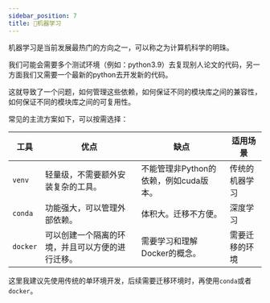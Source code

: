 ```yaml
---
sidebar_position: 7
title: 🚧机器学习
---
```


机器学习是当前发展最热门的方向之一，可以称之为计算机科学的明珠。

我们可能会需要多个测试环境（例如：python3.9）去复现别人论文的代码，另一方面我们又需要一个最新的python去开发新的代码。 

这就导致了一个问题，如何管理这些依赖，如何保证不同的模块库之间的兼容性，如何保证不同的模块库之间的可复用性。

常见的主流方案如下，可以按需选择：

| 工具    | 优点                                                         | 缺点                                           | 适用场景                     |
|---------|------------------------------------------------------------|------------------------------------------------|------------------------------|
| `venv`  | 轻量级，不需要额外安装复杂的工具。                          | 不能管理非Python的依赖，例如cuda版本。          | 传统的机器学习               |
| `conda` | 功能强大，可以管理外部依赖。              | 体积大。迁移不方便。                              | 深度学习                     |
| `docker`| 可以创建一个隔离的环境，并且可以方便的进行迁移。            | 需要学习和理解Docker的概念。                    | 需要迁移的环境               |

这里我建议先使用传统的单环境开发，后续需要迁移环境时，再使用`conda`或者`docker`。

<DocCardList />